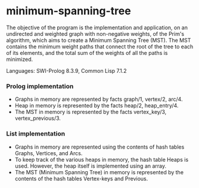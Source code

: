 # minimum-spanning-tree

The objective of the program is the implementation and application, on an undirected and weighted graph with non-negative weights, of the Prim's algorithm, which aims to create a Minimum Spanning Tree (MST). The MST contains the minimum weight paths that connect the root of the tree to each of its elements, and the total sum of the weights of all the paths is minimized.

Languages: SWI-Prolog 8.3.9, Common Lisp 7.1.2

### Prolog implementation

- Graphs in memory are represented by facts graph/1, vertex/2, arc/4.
- Heap in memory is represented by the facts heap/2, heap_entry/4.
- The MST in memory is represented by the facts vertex_key/3, vertex_previous/3.

### List implementation

- Graphs in memory are represented using the contents of hash tables Graphs, Vertices, and Arcs.
- To keep track of the various heaps in memory, the hash table Heaps is used. However, the heap itself is implemented using an array.
- The MST (Minimum Spanning Tree) in memory is represented by the contents of the hash tables Vertex-keys and Previous.
